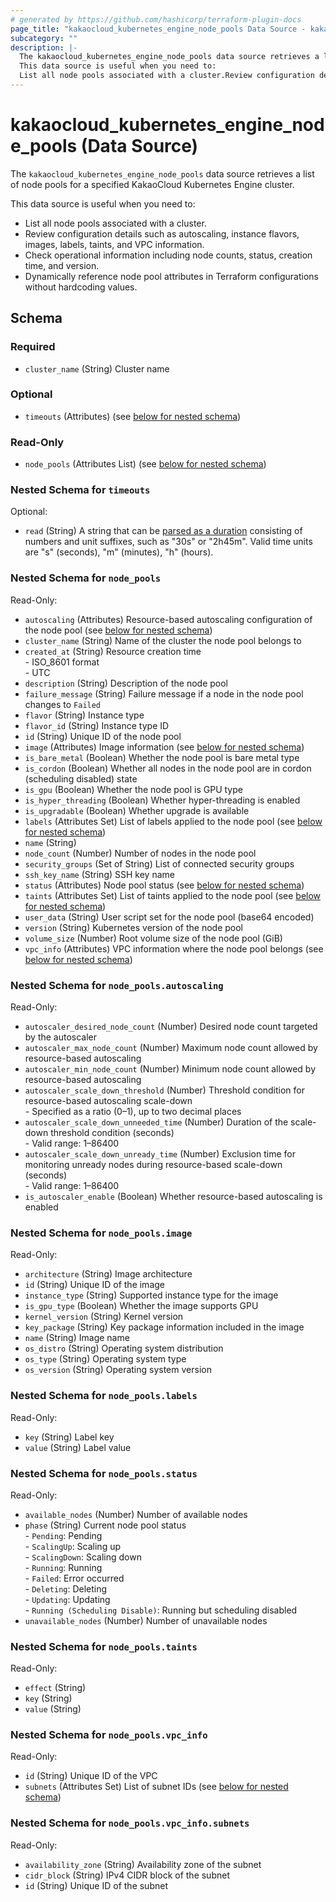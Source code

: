 ```yaml
---
# generated by https://github.com/hashicorp/terraform-plugin-docs
page_title: "kakaocloud_kubernetes_engine_node_pools Data Source - kakaocloud"
subcategory: ""
description: |-
  The kakaocloud_kubernetes_engine_node_pools data source retrieves a list of node pools for a specified KakaoCloud Kubernetes Engine cluster.
  This data source is useful when you need to:
  List all node pools associated with a cluster.Review configuration details such as autoscaling, instance flavors, images, labels, taints, and VPC information.Check operational information including node counts, status, creation time, and version.Dynamically reference node pool attributes in Terraform configurations without hardcoding values.
---
```


# kakaocloud_kubernetes_engine_node_pools (Data Source)

The `kakaocloud_kubernetes_engine_node_pools` data source retrieves a list of node pools for a specified KakaoCloud Kubernetes Engine cluster.

This data source is useful when you need to:
- List all node pools associated with a cluster.
- Review configuration details such as autoscaling, instance flavors, images, labels, taints, and VPC information.
- Check operational information including node counts, status, creation time, and version.
- Dynamically reference node pool attributes in Terraform configurations without hardcoding values.

<!-- ## Available filters 없음-->



<!-- schema generated by tfplugindocs -->
## Schema

### Required

- `cluster_name` (String) Cluster name

### Optional

- `timeouts` (Attributes) (see [below for nested schema](#nestedatt--timeouts))

### Read-Only

- `node_pools` (Attributes List) (see [below for nested schema](#nestedatt--node_pools))

<a id="nestedatt--timeouts"></a>
### Nested Schema for `timeouts`

Optional:

- `read` (String) A string that can be [parsed as a duration](https://pkg.go.dev/time#ParseDuration) consisting of numbers and unit suffixes, such as "30s" or "2h45m". Valid time units are "s" (seconds), "m" (minutes), "h" (hours).


<a id="nestedatt--node_pools"></a>
### Nested Schema for `node_pools`

Read-Only:

- `autoscaling` (Attributes) Resource-based autoscaling configuration of the node pool (see [below for nested schema](#nestedatt--node_pools--autoscaling))
- `cluster_name` (String) Name of the cluster the node pool belongs to
- `created_at` (String) Resource creation time <br/> - ISO_8601 format  <br/> - UTC
- `description` (String) Description of the node pool
- `failure_message` (String) Failure message if a node in the node pool changes to `Failed`
- `flavor` (String) Instance type
- `flavor_id` (String) Instance type ID
- `id` (String) Unique ID of the node pool
- `image` (Attributes) Image information (see [below for nested schema](#nestedatt--node_pools--image))
- `is_bare_metal` (Boolean) Whether the node pool is bare metal type
- `is_cordon` (Boolean) Whether all nodes in the node pool are in cordon (scheduling disabled) state
- `is_gpu` (Boolean) Whether the node pool is GPU type
- `is_hyper_threading` (Boolean) Whether hyper-threading is enabled
- `is_upgradable` (Boolean) Whether upgrade is available
- `labels` (Attributes Set) List of labels applied to the node pool (see [below for nested schema](#nestedatt--node_pools--labels))
- `name` (String)
- `node_count` (Number) Number of nodes in the node pool
- `security_groups` (Set of String) List of connected security groups
- `ssh_key_name` (String) SSH key name
- `status` (Attributes) Node pool status (see [below for nested schema](#nestedatt--node_pools--status))
- `taints` (Attributes Set) List of taints applied to the node pool (see [below for nested schema](#nestedatt--node_pools--taints))
- `user_data` (String) User script set for the node pool (base64 encoded)
- `version` (String) Kubernetes version of the node pool
- `volume_size` (Number) Root volume size of the node pool (GiB)
- `vpc_info` (Attributes) VPC information where the node pool belongs (see [below for nested schema](#nestedatt--node_pools--vpc_info))

<a id="nestedatt--node_pools--autoscaling"></a>
### Nested Schema for `node_pools.autoscaling`

Read-Only:

- `autoscaler_desired_node_count` (Number) Desired node count targeted by the autoscaler
- `autoscaler_max_node_count` (Number) Maximum node count allowed by resource-based autoscaling
- `autoscaler_min_node_count` (Number) Minimum node count allowed by resource-based autoscaling
- `autoscaler_scale_down_threshold` (Number) Threshold condition for resource-based autoscaling scale-down <br/> - Specified as a ratio (0–1), up to two decimal places
- `autoscaler_scale_down_unneeded_time` (Number) Duration of the scale-down threshold condition (seconds) <br/> - Valid range: 1–86400
- `autoscaler_scale_down_unready_time` (Number) Exclusion time for monitoring unready nodes during resource-based scale-down (seconds) <br/> - Valid range: 1–86400
- `is_autoscaler_enable` (Boolean) Whether resource-based autoscaling is enabled


<a id="nestedatt--node_pools--image"></a>
### Nested Schema for `node_pools.image`

Read-Only:

- `architecture` (String) Image architecture
- `id` (String) Unique ID of the image
- `instance_type` (String) Supported instance type for the image
- `is_gpu_type` (Boolean) Whether the image supports GPU
- `kernel_version` (String) Kernel version
- `key_package` (String) Key package information included in the image
- `name` (String) Image name
- `os_distro` (String) Operating system distribution
- `os_type` (String) Operating system type
- `os_version` (String) Operating system version


<a id="nestedatt--node_pools--labels"></a>
### Nested Schema for `node_pools.labels`

Read-Only:

- `key` (String) Label key
- `value` (String) Label value


<a id="nestedatt--node_pools--status"></a>
### Nested Schema for `node_pools.status`

Read-Only:

- `available_nodes` (Number) Number of available nodes
- `phase` (String) Current node pool status <br/>- `Pending`: Pending <br/>- `ScalingUp`: Scaling up <br/>- `ScalingDown`: Scaling down <br/>- `Running`: Running <br/>- `Failed`: Error occurred <br/>- `Deleting`: Deleting  <br/>- `Updating`: Updating <br/>- `Running (Scheduling Disable)`: Running but scheduling disabled
- `unavailable_nodes` (Number) Number of unavailable nodes


<a id="nestedatt--node_pools--taints"></a>
### Nested Schema for `node_pools.taints`

Read-Only:

- `effect` (String)
- `key` (String)
- `value` (String)


<a id="nestedatt--node_pools--vpc_info"></a>
### Nested Schema for `node_pools.vpc_info`

Read-Only:

- `id` (String) Unique ID of the VPC
- `subnets` (Attributes Set) List of subnet IDs (see [below for nested schema](#nestedatt--node_pools--vpc_info--subnets))

<a id="nestedatt--node_pools--vpc_info--subnets"></a>
### Nested Schema for `node_pools.vpc_info.subnets`

Read-Only:

- `availability_zone` (String) Availability zone of the subnet
- `cidr_block` (String) IPv4 CIDR block of the subnet
- `id` (String) Unique ID of the subnet

